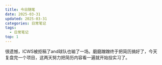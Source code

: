 ```yaml
---
title: 今日随笔
date: 2025-03-31
updated: 2025-03-31
categories: 日常笔记
tags:
  - 日常笔记
top: 1
---
```

很遗憾，ICWS被拒稿了and球队也输了一场。磨磨蹭蹭终于把简历搞好了，今天复盘完一个项目，这两天努力把简历内容看一遍就开始投实习了。
